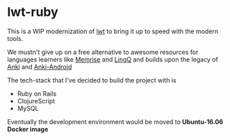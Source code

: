 # lwt-ruby
	

This is a WIP modernization of [lwt](https://github.com/TheTalkingApes/lwt) to bring it up to speed with the modern tools.

We mustn't give up on a free alternative to awesome resources for languages learners like [Memrise](https://www.memrise.com/) and [LingQ](https://www.lingq.com/) and builds upon the legacy of [Anki](https://github.com/dae/anki) and [Anki-Android](https://github.com/ankidroid/Anki-Android)


The tech-stack that I've decided to build the project with is 

- Ruby on Rails
- ClojureScript
- MySQL

Eventually the development environment would be moved to **Ubuntu-16.06 Docker image**
